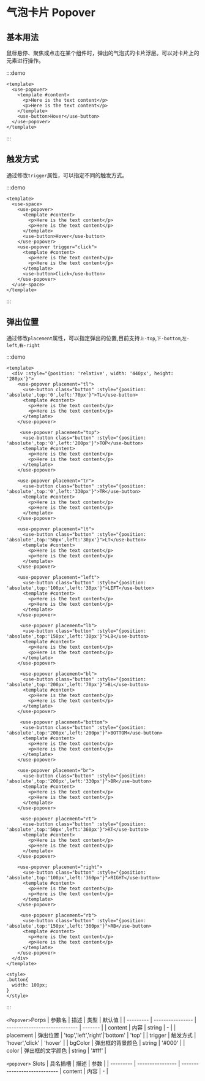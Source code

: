 # 气泡卡片 Popover

<h2>基本用法</h2>

鼠标悬停、聚焦或点击在某个组件时，弹出的气泡式的卡片浮层。可以对卡片上的元素进行操作。

:::demo 

```vue
<template>
  <use-popover>
    <template #content>
      <p>Here is the text content</p>
      <p>Here is the text content</p>
    </template>
    <use-button>Hover</use-button>
  </use-popover>
</template>
```
:::

<h2>触发方式</h2>

通过修改`trigger`属性，可以指定不同的触发方式。

:::demo 

```vue
<template>
  <use-space>
    <use-popover>
      <template #content>
        <p>Here is the text content</p>
        <p>Here is the text content</p>
      </template>
      <use-button>Hover</use-button>
    </use-popover>
    <use-popover trigger="click">
      <template #content>
        <p>Here is the text content</p>
        <p>Here is the text content</p>
      </template>
      <use-button>Click</use-button>
    </use-popover>
  </use-space>
</template>
```
:::

<h2>弹出位置</h2>

通过修改`placement`属性，可以指定弹出的位置,目前支持`上-top`,`下-bottom`,`左-left`,`右-right`


:::demo 

```vue
<template>
  <div :style="{position: 'relative', width: '440px', height: '280px'}">
    <use-popover placement="tl">
      <use-button class="button" :style="{position: 'absolute',top:'0',left:'70px'}">TL</use-button>
      <template #content>
        <p>Here is the text content</p>
        <p>Here is the text content</p>
      </template>
    </use-popover>

     <use-popover placement="top">
      <use-button class="button" :style="{position: 'absolute',top:'0',left:'200px'}">TOP</use-button>
      <template #content>
        <p>Here is the text content</p>
        <p>Here is the text content</p>
      </template>
    </use-popover>

    <use-popover placement="tr">
      <use-button class="button" :style="{position: 'absolute',top:'0',left:'330px'}">TR</use-button>
      <template #content>
        <p>Here is the text content</p>
        <p>Here is the text content</p>
      </template>
    </use-popover>

    <use-popover placement="lt">
      <use-button class="button" :style="{position: 'absolute',top:'50px',left:'30px'}">LT</use-button>
      <template #content>
        <p>Here is the text content</p>
        <p>Here is the text content</p>
      </template>
    </use-popover>

    <use-popover placement="left">
      <use-button class="button" :style="{position: 'absolute',top:'100px',left:'30px'}">LEFT</use-button>
      <template #content>
        <p>Here is the text content</p>
        <p>Here is the text content</p>
      </template>
    </use-popover>

     <use-popover placement="lb">
      <use-button class="button" :style="{position: 'absolute',top:'150px',left:'30px'}">LB</use-button>
      <template #content>
        <p>Here is the text content</p>
        <p>Here is the text content</p>
      </template>
    </use-popover>

     <use-popover placement="bl">
      <use-button class="button" :style="{position: 'absolute',top:'200px',left:'70px'}">BL</use-button>
      <template #content>
        <p>Here is the text content</p>
        <p>Here is the text content</p>
      </template>
    </use-popover>

     <use-popover placement="bottom">
      <use-button class="button" :style="{position: 'absolute',top:'200px',left:'200px'}">BOTTOM</use-button>
      <template #content>
        <p>Here is the text content</p>
        <p>Here is the text content</p>
      </template>
    </use-popover>

    <use-popover placement="br">
      <use-button class="button" :style="{position: 'absolute',top:'200px',left:'330px'}">BR</use-button>
      <template #content>
        <p>Here is the text content</p>
        <p>Here is the text content</p>
      </template>
    </use-popover>

     <use-popover placement="rt">
      <use-button class="button" :style="{position: 'absolute',top:'50px',left:'360px'}">RT</use-button>
      <template #content>
        <p>Here is the text content</p>
        <p>Here is the text content</p>
      </template>
    </use-popover>

    <use-popover placement="right">
      <use-button class="button" :style="{position: 'absolute',top:'100px',left:'360px'}">RIGHT</use-button>
      <template #content>
        <p>Here is the text content</p>
        <p>Here is the text content</p>
      </template>
    </use-popover>

     <use-popover placement="rb">
      <use-button class="button" :style="{position: 'absolute',top:'150px',left:'360px'}">RB</use-button>
      <template #content>
        <p>Here is the text content</p>
        <p>Here is the text content</p>
      </template>
    </use-popover>
  </div>
</template>

<style>
.button{
  width: 100px;
}
</style>
```
:::


`<Popover>`Porps
| 参数名 | 描述           | 类型                        | 默认值 |
| --------- | ---------------- | ----------------------------- | ------- |
| content   | 内容           | string                        | -       |
| placement | 弹出位置     | 'top','left','right'|'bottom' | 'top'   |
| trigger   | 触发方式     | 'hover','click'               | 'hover' |
| bgColor   | 弹出框的背景颜色 | string                        | '#000'  |
| color     | 弹出框的文字颜色 | string                        | '#fff'  |

`<popover>` Slots
| 具名插槽 | 描述           | 参数                        |
| --------- | ---------------- | ----------------------------
| content   | 内容           | -                        |
